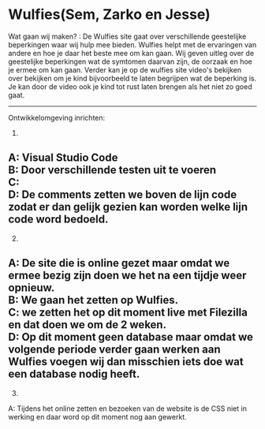 # Wulfies(Sem, Zarko en Jesse) 

Wat gaan wij maken? : De Wulfies site gaat over verschillende geestelijke beperkingen waar wij hulp mee bieden. Wulfies helpt met de ervaringen van andere en 
                hoe je daar het beste mee om kan gaan. Wij geven uitleg over de geestelijke beperkingen wat de symtomen daarvan zijn, de oorzaak en hoe je ermee om kan gaan. 
                Verder kan je op de wulfies site video's bekijken over bekijken om je kind bijvoorbeeld te laten begrijpen wat de beperking is. Je kan door de video ook je kind tot rust laten brengen als het niet zo goed gaat.
                
----------------------------------------------------------------------------------------------------------------------------------------------------------------

Ontwikkelomgeving inrichten: <br>
1. <br>
A: Visual Studio Code <br>
B: Door verschillende testen uit te voeren<br>
C: <br>
D: De comments zetten we boven de lijn code zodat er dan gelijk gezien kan worden welke lijn code word bedoeld.<br>
-------------------------------------------------------------------------------------------------------------------------------------------------------------- 

2.
A: De site die is online gezet maar omdat we ermee bezig zijn doen we het na een tijdje weer opnieuw.<br>
B: We gaan het zetten op Wulfies.<br>
C: we zetten het op dit moment live met Filezilla en dat doen we om de 2 weken.<br>
D: Op dit moment geen database maar omdat we volgende periode verder gaan werken aan Wulfies voegen wij dan misschien iets doe wat een database nodig heeft.<br>
-------------------------------------------------------------------------------------------------------------------------------------------------------------- 
3.
A: Tijdens het online zetten en bezoeken van de website is de CSS niet in werking en daar word op dit moment nog aan gewerkt.<br>

